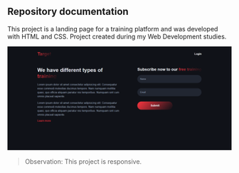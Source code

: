 ## Repository documentation

This project is a landing page for a training platform and was developed with HTML and CSS. Project created during my Web Development studies.


<img src="/img/readme.png">

> Observation: This project is responsive.

